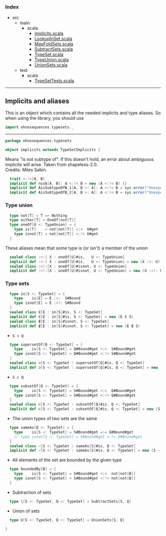 ### Index

+ src
  + main
    + scala
      + [implicits.scala](implicits.md)
      + [LookupInSet.scala](LookupInSet.md)
      + [MapFoldSets.scala](MapFoldSets.md)
      + [SubtractSets.scala](SubtractSets.md)
      + [TypeSet.scala](TypeSet.md)
      + [TypeUnion.scala](TypeUnion.md)
      + [UnionSets.scala](UnionSets.md)
  + test
    + scala
      + [TypeSetTests.scala](../../test/scala/TypeSetTests.md)

------

## Implicits and aliases

This is an object which contains all the needed implicits and type aliases. So when using the library, you should use

```scala
import ohnosequences.typesets._
```

------


```scala
package ohnosequences.typesets

object implicits extends TypeSetImplicits {
```

Means "is not subtype of". If this doesn't hold, an error about ambiguous implicits will 
arise. Taken from shapeless-2.0.  
Credits: Miles Sabin.


```scala
  trait <:!<[A, B]
  implicit def nsub[A, B]: A <:!< B = new (A <:!< B) {}
  implicit def AisSubtypeOfB_1[A, B >: A]: A <:!< B = sys.error("Unexpected invocation")
  implicit def AisSubtypeOfB_2[A, B >: A]: A <:!< B = sys.error("Unexpected invocation")
```

### Type union

```scala
  type not[T] = T => Nothing
  type either[T] = OneOf[not[T]]
  type oneOf[U <: TypeUnion] = { 
    type is[T]    = not[not[T]] <:<  U#get
    type isnot[T] = not[not[T]] <:!< U#get
  }
```

These aliases mean that some type is (or isn't) a member of the union

```scala
  sealed class :<:[ X : oneOf[U]#is,   U <: TypeUnion]
  implicit def :<:[ X : oneOf[U]#is,   U <: TypeUnion] = new (X :<: U)
  sealed class :<!:[X : oneOf[U]#isnot, U <: TypeUnion]
  implicit def :<!:[X : oneOf[U]#isnot, U <: TypeUnion] = new (X :<!: U)
```

### Type sets

```scala
  type in[S <: TypeSet] = { 
    type    is[E] = E :<:  S#Bound
    type isnot[E] = E :<!: S#Bound
  }
  sealed class ∈[E : in[S]#is, S <: TypeSet]
  implicit def ∈[E : in[S]#is, S <: TypeSet] = new (E ∈ S)
  sealed class ∉[E : in[S]#isnot, S <: TypeSet]
  implicit def ∉[E : in[S]#isnot, S <: TypeSet] = new (E ∉ S)
```

- `S ⊃ Q`

```scala
  type supersetOf[Q <: TypeSet] = { 
    type    is[S <: TypeSet] = Q#Bound#get <:<  S#Bound#get
    type isnot[S <: TypeSet] = Q#Bound#get <:!< S#Bound#get
  }
  sealed class ⊃[S <: TypeSet : supersetOf[Q]#is, Q <: TypeSet]
  implicit def ⊃[S <: TypeSet : supersetOf[Q]#is, Q <: TypeSet] = new (S ⊃ Q)
```

- `S ⊂ Q`

```scala
  type subsetOf[Q <: TypeSet] = { 
    type    is[S <: TypeSet] = S#Bound#get <:<  Q#Bound#get
    type isnot[S <: TypeSet] = S#Bound#get <:!< Q#Bound#get
  }
  sealed class ⊂[S <: TypeSet : subsetOf[Q]#is, Q <: TypeSet]
  implicit def ⊂[S <: TypeSet : subsetOf[Q]#is, Q <: TypeSet] = new (S ⊂ Q)
```

- The union types of two sets are the same

```scala
  type sameAs[Q <: TypeSet] = { 
    type    is[S <: TypeSet] = S#Bound#get =:= Q#Bound#get
    // type isnot[S <: TypeSet] = S#Bound#get =:!= Q#Bound#get
  }
  sealed class ~[S <: TypeSet : sameAs[S]#is, Q <: TypeSet]
  implicit def ~[S <: TypeSet : sameAs[S]#is, Q <: TypeSet] = new (S ~ Q)
```

- All elements of the set are bounded by the given type

```scala
  type boundedBy[B] = { 
    type    is[S <: TypeSet] = S#Bound#get <:<  not[not[B]]
    type isnot[S <: TypeSet] = S#Bound#get <:!< not[not[B]]
  }
```

- Subtraction of sets

```scala
  type \[S <: TypeSet, Q <: TypeSet] = SubtractSets[S, Q]
```

- Union of sets

```scala
  type U[S <: TypeSet, Q <: TypeSet] = UnionSets[S, Q]

}

```

